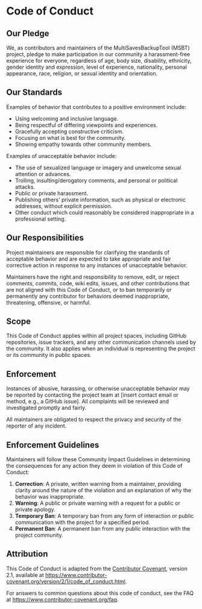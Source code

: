 # Code of Conduct

## Our Pledge

We, as contributors and maintainers of the MultiSavesBackupTool (MSBT) project, pledge to make participation in our community a harassment-free experience for everyone, regardless of age, body size, disability, ethnicity, gender identity and expression, level of experience, nationality, personal appearance, race, religion, or sexual identity and orientation.

## Our Standards

Examples of behavior that contributes to a positive environment include:

- Using welcoming and inclusive language.
- Being respectful of differing viewpoints and experiences.
- Gracefully accepting constructive criticism.
- Focusing on what is best for the community.
- Showing empathy towards other community members.

Examples of unacceptable behavior include:

- The use of sexualized language or imagery and unwelcome sexual attention or advances.
- Trolling, insulting/derogatory comments, and personal or political attacks.
- Public or private harassment.
- Publishing others' private information, such as physical or electronic addresses, without explicit permission.
- Other conduct which could reasonably be considered inappropriate in a professional setting.

## Our Responsibilities

Project maintainers are responsible for clarifying the standards of acceptable behavior and are expected to take appropriate and fair corrective action in response to any instances of unacceptable behavior.

Maintainers have the right and responsibility to remove, edit, or reject comments, commits, code, wiki edits, issues, and other contributions that are not aligned with this Code of Conduct, or to ban temporarily or permanently any contributor for behaviors deemed inappropriate, threatening, offensive, or harmful.

## Scope

This Code of Conduct applies within all project spaces, including GitHub repositories, issue trackers, and any other communication channels used by the community. It also applies when an individual is representing the project or its community in public spaces.

## Enforcement

Instances of abusive, harassing, or otherwise unacceptable behavior may be reported by contacting the project team at [insert contact email or method, e.g., a GitHub issue]. All complaints will be reviewed and investigated promptly and fairly.

All maintainers are obligated to respect the privacy and security of the reporter of any incident.

## Enforcement Guidelines

Maintainers will follow these Community Impact Guidelines in determining the consequences for any action they deem in violation of this Code of Conduct:

1. **Correction**: A private, written warning from a maintainer, providing clarity around the nature of the violation and an explanation of why the behavior was inappropriate.
2. **Warning**: A public or private warning with a request for a public or private apology.
3. **Temporary Ban**: A temporary ban from any form of interaction or public communication with the project for a specified period.
4. **Permanent Ban**: A permanent ban from any public interaction with the project community.

## Attribution

This Code of Conduct is adapted from the [Contributor Covenant](https://www.contributor-covenant.org), version 2.1, available at https://www.contributor-covenant.org/version/2/1/code_of_conduct.html.

For answers to common questions about this code of conduct, see the FAQ at https://www.contributor-covenant.org/faq.
